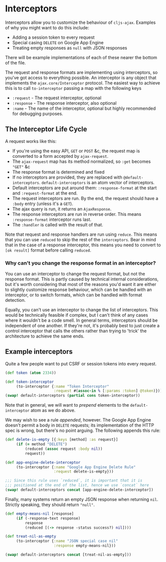 # Interceptors

Interceptors allow you to customize the behaviour of `cljs-ajax`. Examples of why you might want to do this include:
* Adding a session token to every request
* Special casing `DELETE` on Google App Engine
* Treating empty responses as `null` with JSON responses

There will be example implementations of each of these nearer the bottom of the file.

The request and response formats are implementing using interceptors, so you've got access to everything possible. An interceptor is any object that implements the `ajax.core/Interceptor` protocol. The easiest way to achieve this is to call `to-interceptor` passing a map with the following keys
* `:request` - The request interceptor, optional
* `:response` - The response interceptor, also optional
* `:name` - The name of the interceptor, optional but highly recommended for debugging purposes.

## The Interceptor Life Cycle

A request works like this:

* If you're using the easy API, `GET` or `POST` &c, the request map is converted to a form accepted by `ajax-request`.
* The `ajax-request` map has its method normalized, so `:get` becomes `"GET"` &c
* The response format is determined and fixed
* If no interceptors are provided, they are replaced with `@default-interceptors`. `default-interceptors` is an atom vector of interceptors.
* Default interceptors are put around them: `:response-format` at the start and `:request-format` at the end.
* The request interceptors are run. By the end, the request should have a `:body` entry (unless it's a `GET`).
* The ajax query is run, it returns an `AjaxResponse`.
* The response interceptors are run in reverse order. This means `:response-format` interceptor runs last.
* The `:handler` is called with the result of that.

Note that request and response handlers are run using `reduce`. This means that you can use `reduced` to skip the rest of the `interceptors`. Bear in mind that in the case of a response interceptor, this means you need to convert to `[ok result]` format before calling `reduced`.

### Why can't you change the response format in an interceptor?

You can use an interceptor to change the request format, but not the response format. This is partly caused by technical internal considerations, but it's worth considering that most of the reasons you'd want it are either to slightly customize response behaviour, which can be handled with an interceptor, or to switch formats, which can be handled with format detection.

Equally, you can't use an interceptor to change the list of interceptors. This would be technically feasible if complex, but I can't think of any cases where it wouldn't be a code smell. In general terms, interceptors should be independent of one another. If they're not, it's probably best to just create a control interceptor that calls the others rather than trying to 'trick' the architecture to achieve the same ends.

## Example interceptors

Quite a few people want to put CSRF or session tokens into every request.

```clj
(def token (atom 2334))

(def token-interceptor
     (to-interceptor {:name "Token Interceptor"
                      :request #(assoc-in % [:params :token] @token)}))
(swap! default-interceptors (partial cons token-interceptor))
```

Note that in general, we will want to *prepend* elements to the `default-interceptor` atom as we do above.

We may wish to see a rule *appended*, however. The Google App Engine doesn't permit a body in `DELETE` requests; its implementation of the HTTP spec is wrong, but there's no point arguing.  The following appends this rule:

```clj
(def delete-is-empty [{:keys [method] :as request}]
     (if (= method "DELETE")
         (reduced (assoc request :body nil))
         request))

(def app-engine-delete-interceptor
     (to-interceptor {:name "Google App Engine Delete Rule"
                      :request delete-is-empty}))

;;; Since this rule uses `reduced`, it is important that it is
;;; positioned at the end of the list, hence we use `concat` here
(swap! default-interceptors concat [app-engine-delete-interceptor])
```

Finally, many systems return an empty JSON response when returning `nil`. Strictly speaking, they should return `"null"`.

```clj
(def empty-means-nil [response]
     (if (-response-text response)
         response
         (reduced [(-> response -status success?) nil])))

(def treat-nil-as-empty
     (to-interceptor {:name "JSON special case nil"
                      :response empty-means-nil}))

(swap! default-interceptors concat [treat-nil-as-empty]))
```
